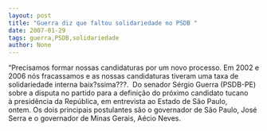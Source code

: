 ```yaml
---
layout: post
title: "Guerra diz que faltou solidariedade no PSDB "
date: 2007-01-29
tags: guerra,PSDB,solidariedade
author: None
---
```

“Precisamos formar nossas candidaturas por um novo processo. Em 2002 e 2006 nós fracassamos e as nossas candidaturas tiveram uma taxa de solidariedade interna baix?ssima???.&nbsp;
Do&nbsp;senador Sérgio Guerra (PSDB-PE) sobre a disputa no partido&nbsp;para a definição do próximo candidato tucano à&nbsp;presidência da República, em entrevista ao Estado de São Paulo, ontem.&nbsp;Os dois&nbsp;principais postulantes são o governador de São Paulo, José Serra&nbsp;e o&nbsp;governador de Minas Gerais, Aécio Neves. &nbsp;&nbsp;&nbsp; 